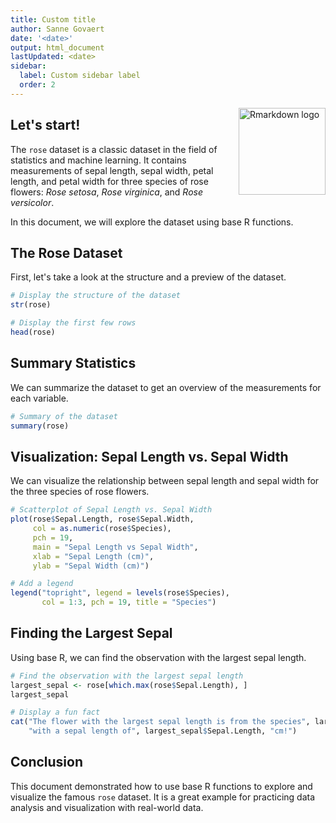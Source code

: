 ```yaml
---
title: Custom title
author: Sanne Govaert
date: '<date>'
output: html_document
lastUpdated: <date>
sidebar:
  label: Custom sidebar label
  order: 2
---
```


<img src="https://pkgs.rstudio.com/rmarkdown/reference/figures/logo.png" align="right" height="139" alt="Rmarkdown logo" /></a>

## Let's start!

The `rose` dataset is a classic dataset in the field of statistics and machine learning. It contains measurements of sepal length, sepal width, petal length, and petal width for three species of rose flowers: *Rose setosa*, *Rose virginica*, and *Rose versicolor*.

In this document, we will explore the dataset using base R functions.

## The Rose Dataset

First, let's take a look at the structure and a preview of the dataset.

```r
# Display the structure of the dataset
str(rose)

# Display the first few rows
head(rose)
```

## Summary Statistics

We can summarize the dataset to get an overview of the measurements for each variable.

```r
# Summary of the dataset
summary(rose)
```

## Visualization: Sepal Length vs. Sepal Width

We can visualize the relationship between sepal length and sepal width for the three species of rose flowers.

```r
# Scatterplot of Sepal Length vs. Sepal Width
plot(rose$Sepal.Length, rose$Sepal.Width,
     col = as.numeric(rose$Species),
     pch = 19,
     main = "Sepal Length vs Sepal Width",
     xlab = "Sepal Length (cm)",
     ylab = "Sepal Width (cm)")

# Add a legend
legend("topright", legend = levels(rose$Species),
       col = 1:3, pch = 19, title = "Species")
```

## Finding the Largest Sepal

Using base R, we can find the observation with the largest sepal length.

```r
# Find the observation with the largest sepal length
largest_sepal <- rose[which.max(rose$Sepal.Length), ]
largest_sepal

# Display a fun fact
cat("The flower with the largest sepal length is from the species", largest_sepal$Species, 
    "with a sepal length of", largest_sepal$Sepal.Length, "cm!")
```

## Conclusion

This document demonstrated how to use base R functions to explore and visualize the famous `rose` dataset. It is a great example for practicing data analysis and visualization with real-world data.
